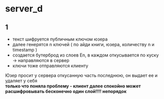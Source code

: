 # server_d

## 1

- текст шифруется публичным ключом юзера
- далее генерятся n ключей ( по айди книги, юзера, количеству n и timestamp )
- создается бутерброд из слоев En, в каждом откусывается по куску → направляются в сервер
- ключи тоже отправляются клиенту

Юзер просит у сервера откусанную часть последнюю, он выдает ее и удаляет у себя
<br>**только что поняла проблему - клиент далее спокойно может расшифровывать бесконечно один слой!!!! непорядок**
